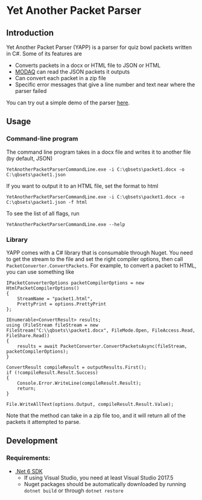 # Yet Another Packet Parser

## Introduction

Yet Another Packet Parser (YAPP) is a parser for quiz bowl packets written in C#. Some of its features are
- Converts packets in a docx or HTML file to JSON or HTML
- [MODAQ](https://github.com/alopezlago/MODAQ) can read the JSON packets it outputs
- Can convert each packet in a zip file
- Specific error messages that give a line number and text near where the parser failed

You can try out a simple demo of the parser [here](https://www.quizbowlreader.com/yapp.html).


## Usage

### Command-line program

The command line program takes in a docx file and writes it to another file (by default, JSON)

`YetAnotherPacketParserCommandLine.exe -i C:\qbsets\packet1.docx -o C:\qbsets\packet1.json`

If you want to output it to an HTML file, set the format to html

`YetAnotherPacketParserCommandLine.exe -i C:\qbsets\packet1.docx -o C:\qbsets\packet1.json -f html`

To see the list of all flags, run

`YetAnotherPacketParserCommandLine.exe --help`


### Library

YAPP comes with a C# library that is consumable through Nuget. You need to get the stream to the file and set the right compiler options, then call `PacketConverter.ConvertPackets`. For example, to convert a packet to HTML, you can use something like

```
IPacketConverterOptions packetCompilerOptions = new HtmlPacketCompilerOptions()
{
    StreamName = "packet1.html",
    PrettyPrint = options.PrettyPrint
};

IEnumerable<ConvertResult> results;
using (FileStream fileStream = new FileStream("C:\\qbsets\\packet1.docx", FileMode.Open, FileAccess.Read, FileShare.Read))
{
    results = await PacketConverter.ConvertPacketsAsync(fileStream, packetCompilerOptions);
}

ConvertResult compileResult = outputResults.First();
if (!compileResult.Result.Success)
{
    Console.Error.WriteLine(compileResult.Result);
    return;
}

File.WriteAllText(options.Output, compileResult.Result.Value);
```

Note that the method can take in a zip file too, and it will return all of the packets it attempted to parse.


## Development

### Requirements:
- [.Net 6 SDK](https://dotnet.microsoft.com/en-us/download/dotnet/6.0)
  - If using Visual Studio, you need at least Visual Studio 2017.5
  - Nuget packages should be automatically downloaded by running `dotnet build` or through `dotnet restore`
